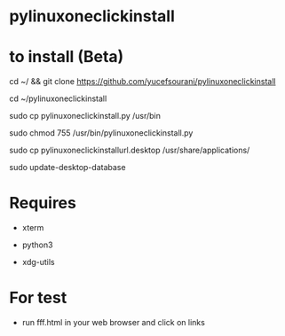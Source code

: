# pylinuxoneclickinstall


# to install (Beta)

cd ~/ && git clone https://github.com/yucefsourani/pylinuxoneclickinstall

cd ~/pylinuxoneclickinstall

sudo cp pylinuxoneclickinstall.py /usr/bin

sudo chmod 755 /usr/bin/pylinuxoneclickinstall.py

sudo cp pylinuxoneclickinstallurl.desktop /usr/share/applications/

sudo update-desktop-database

# Requires 

 * xterm
 
 * python3

 * xdg-utils


# For test 

* run fff.html in your web browser and click on links

